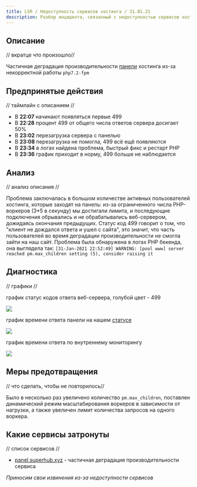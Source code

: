 ```yaml
---
title: LSR / Недоступность сервисов хостинга / 31.01.21
description: Разбор инцидента, связанный с недоступностью сервисов хостинга 31.01.21.
---
```


## Описание

// вкратце что произошло//

Частичная деградация производительности [панели](https://panel.superhub.host) хостинга из-за некорректной работы `php7.2-fpm`

## Предпринятые действия

// таймлайн с описанием //

- В **22:07** начинают появляться первые 499
- В **22:28** процент 499 от общего числа ответов сервера досигает 50%
- В **23:02** перезагрузка сервера с панелью
- В **23:08** перезагрузка не помогла, 499 всё ещё появляются
- В **23:34** в логах найдена проблема, быстрый фикс и рестарт PHP
- В **23:36** график приходит в норму, 499 больше не наблюдается

## Анализ
// анализ описания //

Проблема заключалась в большом количестве активных пользователей хостинга, которые заходят на панель: из-за ограниченного числа PHP-воркеров (3*5 в секунду) мы достигали лимита, и последующие подключения обрывались и не обрабатывались веб-сервером, дожидаясь окончания предыдущих. Статус код 499  говорит о том, что "клиент не дождался ответа и ушел с сайта", это значит, что часть пользователей во время деградации производительности не смогла зайти на наш сайт. Проблема была обнаружена в логах PHP бекенда, она выглядела так: `[31-Jan-2021 22:52:49] WARNING: [pool www] server reached pm.max_children setting (5), consider raising it`

## Диагностика
// графики //

график статус кодов ответа веб-сервера, голубой цвет - 499

![](/images/lsr/31-01-21/answer-codes.png)

график времени ответа панели на нашем [статусе](https://status.superhub.host)

![](/images/lsr/31-01-21/status-ping.png)

график времени ответа по внутреннему мониторингу

![](/images/lsr/31-01-21/our-status-ping.png)

## Меры предотвращения
// что сделать, чтобы не повторилось// 

Было в несколько раз увеличено количество `pm.max_children`, поставлен динамический режим масштабирования воркеров в зависимости от нагрузки, а также увеличен лимит количества запросов на одного воркера. 

## Какие сервисы затронуты
// список сервисов //

- [panel.superhub.xyz](https://panel.superhub.host) - частичная деградация производительности сервиса

*Приносим свои извинения из-за недоступности сервисов*
